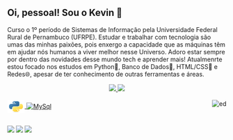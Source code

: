 ## Oi, pessoal! Sou o Kevin 👾

Curso o 1º período de Sistemas de Informação pela Universidade Federal Rural de Pernambuco (UFRPE). Estudar e trabalhar com tecnologia são umas das minhas paixões, pois enxergo a capacidade que as máquinas têm em ajudar nós humanos a viver melhor nesse Universo. Adoro estar sempre por dentro das novidades desse mundo tech e aprender mais! Atualmenrte estou focado nos estudos em Python🐍, Banco de Dados🎲, HTML/CSS📝 e Redes🌐, apesar de ter conhecimento de outras ferramentas e áreas.

<div align="center">
  <a href="https://github.com/cyberkevinferreira">
  <img height="180em" src="https://github-readme-stats.vercel.app/api?username=cyberkevinferreira&show_icons=true&theme=midnight-purple&include_all_commits=true&count_private=true"/>
  <img height="150em" src="https://github-readme-stats.vercel.app/api/top-langs/?username=cyberkevinferreira&layout=compact&langs_count=7&theme=midnight-purple"/>
</div>
<div style="display: inline_block"><br>
  <img align="center" alt="Python" height="30" width="40" src="https://raw.githubusercontent.com/devicons/devicon/master/icons/python/python-original.svg">
  <img align="center" alt="MySql" height="30" width="40" src="https://cdn.jsdelivr.net/gh/devicons/devicon/icons/mysql/mysql-original.svg">
  <img align="right" alt="ed" src="https://media0.giphy.com/media/udhngZK2IFTc4/200w.webp?cid=ecf05e475d8x229lxc4lqvc8d7q7a9e7wwjgsfikhhvdhiyt&rid=200w.webp&ct=g">
</div>

##
                                                                                 
<div>
  <a href="https://instagram.com/kvinixs" target="_blank"><img src="https://img.shields.io/badge/-Instagram-%23E4405F?style=for-the-badge&logo=instagram&logoColor=white" target="_blank"></a>
  <a href = "mailto:devkevferreira@gmail.com"><img src="https://img.shields.io/badge/-Gmail-%23333?style=for-the-badge&logo=gmail&logoColor=white" target="_blank"></a>
  <a href="https://www.linkedin.com/in/kevin-ferreira-29a082226/" target="_blank"><img src="https://img.shields.io/badge/-LinkedIn-%230077B5?style=for-the-badge&logo=linkedin&logoColor=white" target="_blank"></a> 
</div>
